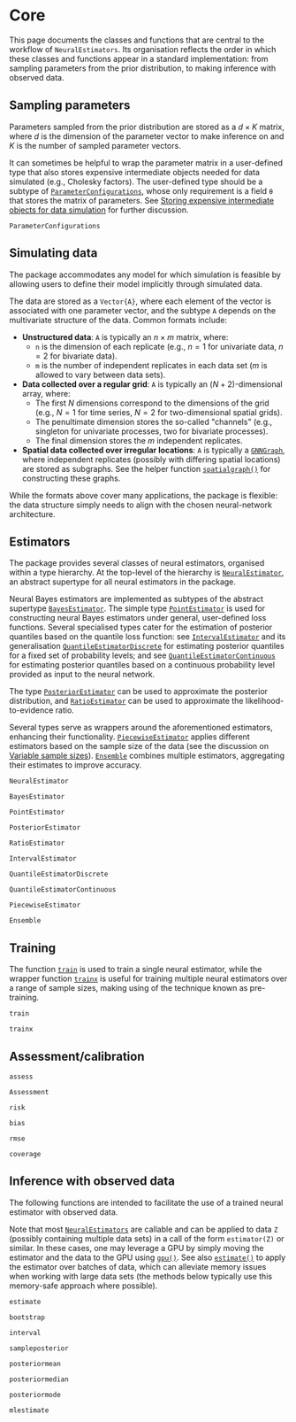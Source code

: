 # Core

This page documents the classes and functions that are central to the workflow of `NeuralEstimators`. Its organisation reflects the order in which these classes and functions appear in a standard implementation: from sampling parameters from the prior distribution, to making inference with observed data.

## Sampling parameters

Parameters sampled from the prior distribution are stored as a $d \times K$ matrix, where $d$ is the dimension of the parameter vector to make inference on and $K$ is the number of sampled parameter vectors. 

It can sometimes be helpful to wrap the parameter matrix in a user-defined type that also stores expensive intermediate objects needed for data simulated (e.g., Cholesky factors). The user-defined type should be a subtype of [`ParameterConfigurations`](@ref), whose only requirement is a field `θ` that stores the matrix of parameters. See [Storing expensive intermediate objects for data simulation](@ref) for further discussion.   

```@docs
ParameterConfigurations
```

## Simulating data

The package accommodates any model for which simulation is feasible by allowing users to define their model implicitly through simulated data.

The data are stored as a `Vector{A}`, where each element of the vector is associated with one parameter vector, and the subtype `A` depends on the multivariate structure of the data. Common formats include:

* **Unstructured data**: `A` is typically an $n \times m$ matrix, where:
    * ``n`` is the dimension of each replicate (e.g., $n=1$ for univariate data, $n=2$ for bivariate data).  
    * ``m`` is the number of independent replicates in each data set ($m$ is allowed to vary between data sets). 
* __Data collected over a regular grid__: `A` is typically an ($N + 2$)-dimensional array, where: 
    * The first $N$ dimensions correspond to the dimensions of the grid (e.g., $N = 1$ for time series, $N = 2$ for two-dimensional spatial grids). 
    * The penultimate dimension stores the so-called "channels" (e.g., singleton for univariate processes, two for bivariate processes). 
    * The final dimension stores the $m$ independent replicates. 
* **Spatial data collected over irregular locations**: `A` is typically a [`GNNGraph`](https://carlolucibello.github.io/GraphNeuralNetworks.jl/dev/api/gnngraph/#GraphNeuralNetworks.GNNGraphs.GNNGraph), where independent replicates (possibly with differing spatial locations) are stored as subgraphs. See the helper function [`spatialgraph()`](@ref) for constructing these graphs. 

While the formats above cover many applications, the package is flexible: the data structure simply needs to align with the chosen neural-network architecture. 

## Estimators

The package provides several classes of neural estimators, organised within a type hierarchy. At the top-level of the hierarchy is [`NeuralEstimator`](@ref), an abstract supertype for all neural estimators in the package. 

Neural Bayes estimators are implemented as subtypes of the abstract supertype [`BayesEstimator`](@ref). The simple type [`PointEstimator`](@ref) is used for constructing neural Bayes estimators under general, user-defined loss functions. Several specialised types cater for the estimation of posterior quantiles based on the quantile loss function: see [`IntervalEstimator`](@ref) and its generalisation [`QuantileEstimatorDiscrete`](@ref) for estimating posterior quantiles for a fixed set of probability levels; and see [`QuantileEstimatorContinuous`](@ref) for estimating posterior quantiles based on a continuous probability level provided as input to the neural network.

The type [`PosteriorEstimator`](@ref) can be used to approximate the posterior distribution, and [`RatioEstimator`](@ref) can be used to approximate the likelihood-to-evidence ratio.

Several types serve as wrappers around the aforementioned estimators, enhancing their functionality. [`PiecewiseEstimator`](@ref) applies different estimators based on the sample size of the data (see the discussion on [Variable sample sizes](@ref)). [`Ensemble`](@ref) combines multiple estimators, aggregating their estimates to improve accuracy.


```@docs
NeuralEstimator

BayesEstimator

PointEstimator

PosteriorEstimator

RatioEstimator

IntervalEstimator

QuantileEstimatorDiscrete

QuantileEstimatorContinuous

PiecewiseEstimator

Ensemble
```


## Training

The function [`train`](@ref) is used to train a single neural estimator, while the wrapper function [`trainx`](@ref) is useful for training multiple neural estimators over a range of sample sizes, making using of the technique known as pre-training.

```@docs
train

trainx
```


## Assessment/calibration

```@docs
assess

Assessment

risk

bias

rmse

coverage
```

## Inference with observed data

The following functions are intended to facilitate the use of a trained neural estimator with observed data. 

Note that most [`NeuralEstimators`](@ref) are callable and can be applied to data `Z` (possibly containing multiple data sets) in a call of the form `estimator(Z)` or similar. In these cases, one may leverage a GPU by simply moving the estimator and the data to the GPU using [`gpu()`](https://fluxml.ai/Flux.jl/stable/models/functors/#Flux.gpu-Tuple{Any}). See also [`estimate()`](@ref) to apply the estimator over batches of data, which can alleviate memory issues when working with large data sets (the methods below typically use this memory-safe approach where possible). 

```@docs
estimate

bootstrap

interval

sampleposterior

posteriormean 

posteriormedian

posteriormode

mlestimate
```
